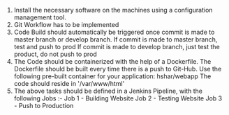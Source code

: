  1. Install the necessary software on the machines using a configuration management tool. 
 2. Git Workflow has to be implemented 
 3. Code Build should automatically be triggered once commit is made to master branch or develop branch. If commit is made to master branch, test and push to prod If commit is made to develop branch, just test the product, do not push to prod 
4.  The Code should be containerized with the help of a Dockerfile. The Dockerfile should be built every time there is a push to Git-Hub. Use the following pre-built container for your application: hshar/webapp The code should reside in '/var/www/html'
5.  The above tasks should be defined in a Jenkins Pipeline, with the following Jobs :-
    Job 1 - Building Website
    Job 2 - Testing Website 
    Job 3 - Push to Production
